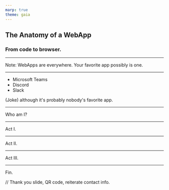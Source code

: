 ```yaml
---
marp: true
theme: gaia
---
```


## The Anatomy of a WebApp

### From code to browser.

---

Note: WebApps are everywhere. Your favorite app possibly is one.

----

- Microsoft Teams
- Discord
- Slack


(Joke) although it's probably nobody's favorite app.

---

Who am I?

---

Act I. 

---

Act II.

---

Act III.

---

Fin.

// Thank you slide, QR code, reiterate contact info.